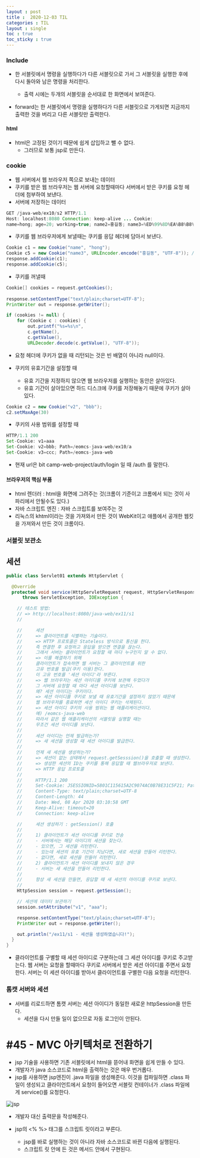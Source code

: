 ```yaml
---
layout : post
title :  2020-12-03 TIL
categories : TIL
layout : single
toc : true 
toc_sticky : true
---
```




### Include

- 한 서블릿에서 명령을 실행하다가 다른 서블릿으로 가서 그 서블릿을 실행한 후에 다시 돌아와 남은 명령을 처리한다.
  - 출력 시에는 두개의 서블릿을 순서대로 한 화면에서 보여준다.

- forward는 한 서블릿에서 명령을 실행하다가 다른 서블릿으로 가게되면 지금까지 출력한 것을 버리고 다른 서블릿만 출력한다.



#### html

- html은 고정된 것이기 때문에 쉽게 삽입하고 뺄 수 없다.
  - 그러므로 보통 jsp로 만든다.



### cookie

- 웹 서버에서 웹 브라우저 쪽으로 보내는 데이터
- 쿠키를 받은 웹 브라우저는 웹 서버에 요청할때마다 서버에서 받은 쿠키를 요청 헤더에 첨부하여 보낸다.
- 서버에 저장하는 데이터

```java
GET /java-web/ex10/s2 HTTP/1.1
Host: localhost:8080 Connection: keep-alive ... Cookie:
name=hong; age=20; working=true; name2=홍길동; name3=%ED%99%8D%EA%B8%B8%EB%8F%99
```

- 쿠키를 웹 브라우저에게 보낼때는 쿠키를 응답 헤더에 담아서 보낸다.

```java
Cookie c1 = new Cookie("name", "hong");
Cookie c5 = new Cookie("name3", URLEncoder.encode("홍길동", "UTF-8")); // 서버가 한글을 못 읽을수도 있으니 인코딩을 하는 경우가 많다.
response.addCookie(c1);
response.addCookie(c5);
```

- 쿠키를 꺼낼때

```java
Cookie[] cookies = request.getCookies();
 
response.setContentType("text/plain;charset=UTF-8");
PrintWriter out = response.getWriter();

if (cookies != null) {
	for (Cookie c : cookies) {
		out.printf("%s=%s\n",
		c.getName(),
		c.getValue(),
		URLDecoder.decode(c.getValue(), "UTF-8"));
```

- 요청 헤더에 쿠키가 없을 때 리턴되는 것은 빈 배열이 아니라 null이다.

- 쿠키의 유효기간을 설정할 때
  - 유효 기간을 지정하지 않으면 웹 브라우저를 실행하는 동안은 살아있다.
  - 유효 기간이 살아있으면 하드 디스크에 쿠키를 저장해놓기 때문에 쿠키가 살아있다.

```java
Cookie c2 = new Cookie("v2", "bbb");
c2.setMaxAge(30)
```

- 쿠키의 사용 범위를 설정할 때

```java
HTTP/1.1 200
Set-Cookie: v1=aaa
Set-Cookie: v2=bbb; Path=/eomcs-java-web/ex10/a
Set-Cookie: v3=ccc; Path=/eomcs-java-web
```

- 현재 url은 bit camp-web-project/auth/login 일 때 /auth 를 말한다.



#### 브라우저의 핵심 부품

- html 렌더러 : html을 화면에 그려주는 것(크롬이 기준이고 크롬에서 되는 것이 사파리에서 안될수도 있다.)
- 자바 스크립트 엔진 : 자바 스크립트를 보여주는 것
- 리눅스의 khtml이라는 것을 가져와서 만든 것이 WebKit이고 애플에서 공개한 웹킷을 가져와서 만든 것이 크롬이다.



### 서블릿 보관소





## 세션

```java
public class Servlet01 extends HttpServlet {

  @Override
  protected void service(HttpServletRequest request, HttpServletResponse response)
      throws ServletException, IOException {

    // 테스트 방법:
    // => http://localhost:8080/java-web/ex11/s1
    //

    //     세션
    //     => 클라이언트를 식별하는 기술이다.
    //     => HTTP 프로토콜은 Stateless 방식으로 통신을 한다.
    //     즉 연결한 후 요청하고 응답을 받으면 연결을 끊는다.
    //     그래서 서버는 클라이언트가 요청할 때 마다 누구인지 알 수 없다.
    //     => 이를 해결하기 위해
    //     클라이언트가 접속하면 웹 서버는 그 클라이언트를 위한
    //     고유 번호를 발급(쿠키 이용)한다.
    //     이 고유 번호를 '세션 아이디'라 부른다.
    //     => 웹 브라우저는 세션 아이디를 쿠키에 보관해 두었다가
    //     그 서버에 요청할 때 마다 세션 아이디를 보낸다.
    //     왜? 세션 아이디는 쿠키이다.
    //     => 세션 아이디를 쿠키로 보낼 때 유효기간을 설정하지 않았기 때문에
    //     웹 브라우저를 종료하면 세션 아이디 쿠키는 삭제된다.
    //     => 세션 아이디 쿠키의 사용 범위는 웹 애플리케이션이다.
    //     예) /eomcs-java-web
    //     따라서 같은 웹 애플리케이션의 서블릿을 실행할 때는
    //     무조건 세션 아이디를 보낸다.
    //
    //     세션 아이디는 언제 발급하는가?
    //     => 새 세션을 생성할 때 세션 아이디를 발급한다.
    //
    //     언제 새 세션을 생성하는가?
    //     => 세션이 없는 상태에서 request.getSesssion()을 호출할 때 생성한다.
    //     => 생성한 세션의 ID는 쿠키를 통해 응답할 때 웹브라우저로 보낸다.
    //     => HTTP 응답 프로토콜
    //
    //     HTTP/1.1 200
    //     Set-Cookie: JSESSIONID=5801C115615A2C9074AC0B78E31C5F21; Path=/eomcs-java-web; HttpOnly
    //     Content-Type: text/plain;charset=UTF-8
    //     Content-Length: 44
    //     Date: Wed, 08 Apr 2020 03:10:58 GMT
    //     Keep-Alive: timeout=20
    //     Connection: keep-alive

    //     세션 생성하기 : getSession() 호출
    //
    //     1) 클라이언트가 세션 아이디를 쿠키로 전송
    //     - 서버에서는 해당 아이디의 세션을 찾는다.
    //     - 있으면, 그 세션을 리턴한다.
    //     - 있는데 세션의 유효 기간이 지났다면, 새로 세션을 만들어 리턴한다.
    //     - 없다면, 새로 세션을 만들어 리턴한다.
    //     2) 클라이언트가 세션 아이디를 보내지 않은 경우
    //     - 서버는 새 세션을 만들어 리턴한다.
    //
    //     항상 새 세션을 만들면, 응답할 때 새 세션의 아이디를 쿠키로 보낸다.
    //
    HttpSession session = request.getSession();

    // 세션에 데이터 보관하기
    session.setAttribute("v1", "aaa");

    response.setContentType("text/plain;charset=UTF-8");
    PrintWriter out = response.getWriter();

    out.println("/ex11/s1 - 세션을 생성하였습니다!");
  }
}
```

- 클라이언트를 구별할 때 세션 아이디로 구분하는데 그 세션 아이디를 쿠키로 주고받는다. 웹 서버는 요청을 할때마다 쿠키로 서버에서 받은 세션 아이디를 주면서 요청한다. 서버는 이 세션 아이디를 받아서 클라이언트를 구별한 다음 요청을 리턴한다.



### 톰캣 서버와 세션

- 서버를 리로드하면 톰캣 서버는 세션 아이디가 동일한 새로운 httpSession을 만든다.
  - 세션을 다시 만들 일이 없으므로 자동 로그인이 안된다.



# #45 - MVC 아키텍처로 전환하기

- jsp 기술을 사용하면 기존 서블릿에서 html을 뜯어내 화면을 쉽게 만들 수 있다.
- 개발자가 java 소스코드로 html을 출력하는 것은 매우 번거롭다.
- jsp를 사용하면 jsp엔진이 .java 파일을 생성해준다. 이것을 컴파일하면 .class 파일이 생성되고 클라이언트에서 요청이 들어오면 서블릿 컨테이너가 .class 파일에게 service()를 요청한다.

![jsp](/Users/rsh/seunghee-ryu.github.io/assets/images/post_img/jsp.png)

- 개발자 대신 출력문을 작성해준다.

- jsp의 <% %> 태그를 스크립트 릿이라고 부른다.
  - jsp를 바로 실행하는 것이 아니라 자바 소스코드로 바뀐 다음에 실행된다.
  - 스크립트 릿 안에 든 것은 메서드 안에서 구현된다.